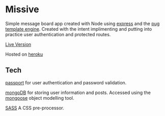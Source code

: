 # Missive

Simple message board app created with Node using [express](https://expressjs.com/) and the [pug template engine](https://pugjs.org).
Created with the intent implimenting and putting into practice user authentication and protected routes.

[Live Version](https://chd-missive.herokuapp.com)

Hosted on [heroku](https://dashboard.heroku.com/)

## Tech

[passport](https://www.passportjs.org/) for user authentication and password validation.

[mongoDB](https://www.mongodb.com/) for storing user information and posts. Accessed using the [mongoose](https://mongoosejs.com/) object modelling tool.

[SASS](https://sass-lang.com/documentation/syntax) A CSS pre-processor.
